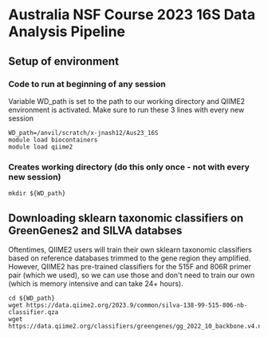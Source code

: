 # Australia NSF Course 2023 16S Data Analysis Pipeline

## Setup of environment
### Code to run at beginning of any session
Variable WD_path is set to the path to our working directory and QIIME2 environment is activated. Make sure to run these 3 lines with every new session
```
WD_path=/anvil/scratch/x-jnash12/Aus23_16S
module load biocontainers
module load qiime2
```

### Creates working directory (do this only once - not with every new session)
```
mkdir ${WD_path}
```

## Downloading sklearn taxonomic classifiers on GreenGenes2 and SILVA databses
Oftentimes, QIIME2 users will train their own sklearn taxonomic classifiers based on reference databases trimmed to the gene region they amplified. However, QIIME2 has pre-trained classifiers for the 515F and 806R primer pair (which we used), so we can use those and don't need to train our own (which is memory intensive and can take 24+ hours).

```
cd ${WD_path}
wget https://data.qiime2.org/2023.9/common/silva-138-99-515-806-nb-classifier.qza
wget https://data.qiime2.org/classifiers/greengenes/gg_2022_10_backbone.v4.nb.qza
```